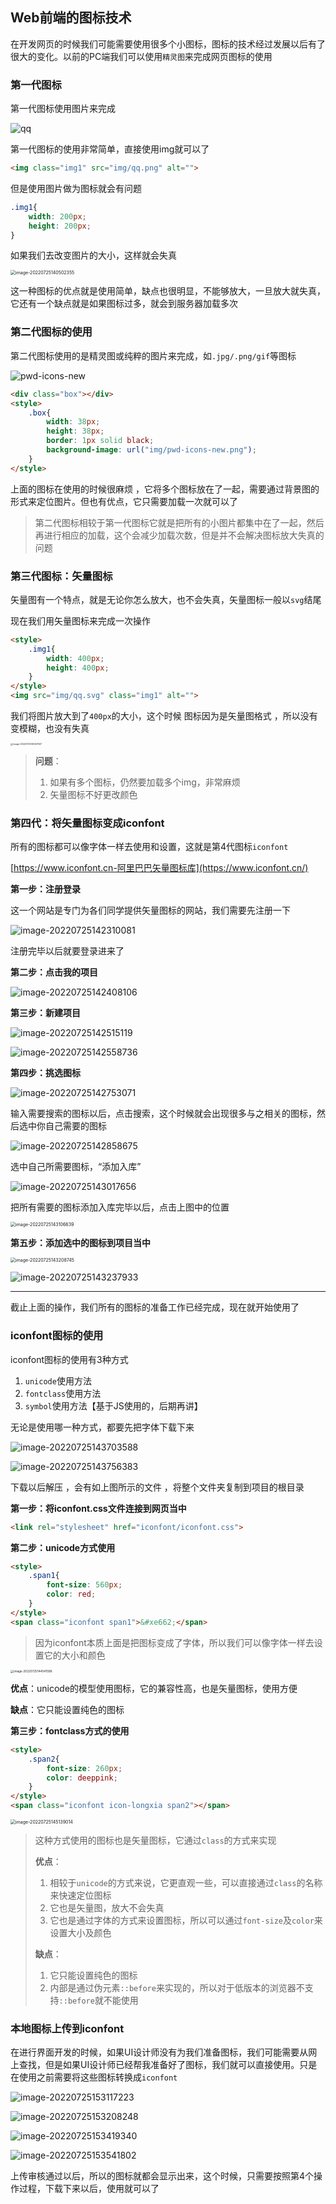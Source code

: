 ## Web前端的图标技术

在开发网页的时候我们可能需要使用很多个小图标，图标的技术经过发展以后有了很大的变化。以前的PC端我们可以使用`精灵图`来完成网页图标的使用

### **第一代图标**

第一代图标使用图片来完成

![qq](assets/Web前端的图标使用/qq.png)

第一代图标的使用非常简单，直接使用img就可以了

```html
<img class="img1" src="img/qq.png" alt="">
```

但是使用图片做为图标就会有问题

```css
.img1{
    width: 200px;
    height: 200px;
}
```

如果我们去改变图片的大小，这样就会失真

<img src="assets/Web前端的图标使用/image-20220725140502355.png" alt="image-20220725140502355" style="zoom:50%;" />

这一种图标的优点就是使用简单，缺点也很明显，不能够放大，一旦放大就失真，它还有一个缺点就是如果图标过多，就会到服务器加载多次

### **第二代图标的使用**

第二代图标使用的是精灵图或纯粹的图片来完成，如`.jpg/.png/gif`等图标

![pwd-icons-new](assets/Web前端的图标使用/pwd-icons-new.png)

```html
<div class="box"></div>
<style>
    .box{
        width: 38px;
        height: 38px;
        border: 1px solid black;
        background-image: url("img/pwd-icons-new.png");
    }
</style>
```

上面的图标在使用的时候很麻烦 ，它将多个图标放在了一起，需要通过背景图的形式来定位图片。但也有优点，它只需要加载一次就可以了

> 第二代图标相较于第一代图标它就是把所有的小图片都集中在了一起，然后再进行相应的加载，这个会减少加载次数，但是并不会解决图标放大失真的问题

### **第三代图标：矢量图标**

矢量图有一个特点，就是无论你怎么放大，也不会失真，矢量图标一般以`svg`结尾

现在我们用矢量图标来完成一次操作

```html
<style>
    .img1{
        width: 400px;
        height: 400px;
    }
</style>
<img src="img/qq.svg" class="img1" alt="">
```

我们将图片放大到了`400px`的大小，这个时候 图标因为是矢量图格式 ，所以没有变模糊，也没有失真

<img src="assets/Web前端的图标使用/image-20220725141457507.png" alt="image-20220725141457507" style="zoom:25%;" />

> **问题**：
>
> 1. 如果有多个图标，仍然要加载多个img，非常麻烦
> 2. 矢量图标不好更改颜色

### **第四代：将矢量图标变成iconfont**

所有的图标都可以像字体一样去使用和设置，这就是第4代图标`iconfont`

[https://www.iconfont.cn-阿里巴巴矢量图标库](https://www.iconfont.cn/)

**第一步：注册登录**

这一个网站是专门为各们同学提供矢量图标的网站，我们需要先注册一下

![image-20220725142310081](assets/Web前端的图标使用/image-20220725142310081.png)

注册完毕以后就要登录进来了

**第二步：点击我的项目**

![image-20220725142408106](assets/Web前端的图标使用/image-20220725142408106.png)

**第三步：新建项目**

![image-20220725142515119](assets/Web前端的图标使用/image-20220725142515119.png)

![image-20220725142558736](assets/Web前端的图标使用/image-20220725142558736.png)

**第四步：挑选图标**

![image-20220725142753071](assets/Web前端的图标使用/image-20220725142753071.png)

输入需要搜索的图标以后，点击搜索，这个时候就会出现很多与之相关的图标，然后选中你自己需要的图标

![image-20220725142858675](assets/Web前端的图标使用/image-20220725142858675.png)

选中自己所需要图标，“添加入库”

![image-20220725143017656](assets/Web前端的图标使用/image-20220725143017656.png)

把所有需要的图标添加入库完毕以后，点击上图中的位置

<img src="assets/Web前端的图标使用/image-20220725143106639.png" alt="image-20220725143106639" style="zoom: 50%;" />

**第五步：添加选中的图标到项目当中**

<img src="assets/Web前端的图标使用/image-20220725143208745.png" alt="image-20220725143208745" style="zoom:50%;" />

![image-20220725143237933](assets/Web前端的图标使用/image-20220725143237933.png)

------

截止上面的操作，我们所有的图标的准备工作已经完成，现在就开始使用了

### iconfont图标的使用

 iconfont图标的使用有3种方式 

1. `unicode`使用方法
2. `fontclass`使用方法
3. `symbol`使用方法【基于JS使用的，后期再讲】

无论是使用哪一种方式，都要先把字体下载下来

![image-20220725143703588](assets/Web前端的图标使用/image-20220725143703588.png)

![image-20220725143756383](assets/Web前端的图标使用/image-20220725143756383.png)

下载以后解压 ，会有如上图所示的文件 ，将整个文件夹复制到项目的根目录

**第一步：将iconfont.css文件连接到网页当中**

```html
<link rel="stylesheet" href="iconfont/iconfont.css">
```

**第二步：unicode方式使用**

```html
<style>
    .span1{
        font-size: 560px;
        color: red;
    }
</style>
<span class="iconfont span1">&#xe662;</span>
```

> 因为iconfont本质上面是把图标变成了字体，所以我们可以像字体一样去设置它的大小和颜色 

<img src="assets/Web前端的图标使用/image-20220725144541598.png" alt="image-20220725144541598" style="zoom:33%;" />

**优点**：unicode的模型使用图标，它的兼容性高，也是矢量图标，使用方便

**缺点**：它只能设置纯色的图标

**第三步：fontclass方式的使用**

```html
<style>
	.span2{
        font-size: 260px;
        color: deeppink;
    }
</style>
<span class="iconfont icon-longxia span2"></span>
```

<img src="assets/Web前端的图标使用/image-20220725145139014.png" alt="image-20220725145139014" style="zoom:50%;" />

> 这种方式使用的图标也是矢量图标，它通过`class`的方式来实现
>
> **优点**：
>
> 1. 相较于`unicode`的方式来说，它更直观一些，可以直接通过`class`的名称来快速定位图标
> 2. 它也是矢量图，放大不会失真
> 3. 它也是通过字体的方式来设置图标，所以可以通过`font-size`及`color`来设置大小及颜色
>
> **缺点**：
>
> 1. 它只能设置纯色的图标
> 2. 内部是通过伪元素`::before`来实现的，所以对于低版本的浏览器不支持`::before`就不能使用

### 本地图标上传到iconfont

在进行界面开发的时候，如果UI设计师没有为我们准备图标，我们可能需要从网上查找，但是如果UI设计师已经帮我准备好了图标，我们就可以直接使用。只是在使用之前需要将这些图标转换成`iconfont`

![image-20220725153117223](assets/Web前端的图标使用/image-20220725153117223.png)

![image-20220725153208248](assets/Web前端的图标使用/image-20220725153208248.png)

![image-20220725153419340](assets/Web前端的图标使用/image-20220725153419340.png)

![image-20220725153541802](assets/Web前端的图标使用/image-20220725153541802.png)

上传审核通过以后，所以的图标就都会显示出来，这个时候，只需要按照第4个操作过程，下载下来以后，使用就可以了

